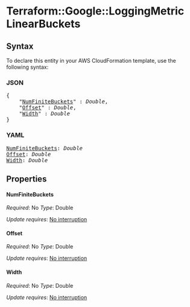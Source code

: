 # Terraform::Google::LoggingMetric LinearBuckets

## Syntax

To declare this entity in your AWS CloudFormation template, use the following syntax:

### JSON

<pre>
{
    "<a href="#numfinitebuckets" title="NumFiniteBuckets">NumFiniteBuckets</a>" : <i>Double</i>,
    "<a href="#offset" title="Offset">Offset</a>" : <i>Double</i>,
    "<a href="#width" title="Width">Width</a>" : <i>Double</i>
}
</pre>

### YAML

<pre>
<a href="#numfinitebuckets" title="NumFiniteBuckets">NumFiniteBuckets</a>: <i>Double</i>
<a href="#offset" title="Offset">Offset</a>: <i>Double</i>
<a href="#width" title="Width">Width</a>: <i>Double</i>
</pre>

## Properties

#### NumFiniteBuckets

_Required_: No
_Type_: Double

_Update requires_: [No interruption](https://docs.aws.amazon.com/AWSCloudFormation/latest/UserGuide/using-cfn-updating-stacks-update-behaviors.html#update-no-interrupt)

#### Offset

_Required_: No
_Type_: Double

_Update requires_: [No interruption](https://docs.aws.amazon.com/AWSCloudFormation/latest/UserGuide/using-cfn-updating-stacks-update-behaviors.html#update-no-interrupt)

#### Width

_Required_: No
_Type_: Double

_Update requires_: [No interruption](https://docs.aws.amazon.com/AWSCloudFormation/latest/UserGuide/using-cfn-updating-stacks-update-behaviors.html#update-no-interrupt)

